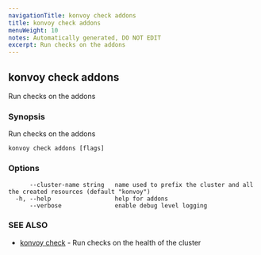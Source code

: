 ```yaml
---
navigationTitle: konvoy check addons
title: konvoy check addons
menuWeight: 10
notes: Automatically generated, DO NOT EDIT
excerpt: Run checks on the addons
---
```


## konvoy check addons

Run checks on the addons

### Synopsis

Run checks on the addons

```
konvoy check addons [flags]
```

### Options

```
      --cluster-name string   name used to prefix the cluster and all the created resources (default "konvoy")
  -h, --help                  help for addons
      --verbose               enable debug level logging
```

### SEE ALSO

* [konvoy check](../)	 - Run checks on the health of the cluster
